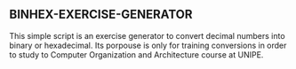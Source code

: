 ## BINHEX-EXERCISE-GENERATOR

This simple script is an exercise generator to convert decimal numbers into binary or hexadecimal.
Its porpouse is only for training conversions in order to study to Computer Organization and Architecture course at UNIPE.
